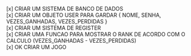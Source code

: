 [x] CRIAR UM SISTEMA DE BANCO DE DADOS <br>
[x] CRIAR UM OBJETO USER PARA GARDAR {
    NOME, SENHA, VEZES_GANHADAS, VEZES_PERDIDAS
}<br>
[x] CRIAR UM SISTEMA DE REGISTER <br>
[x] CRIAR UMA FUNCAO PARA MOSTRAR O RANK DE ACORDO COM O CALCULO (VEZES_GANHADAS - VEZES_PERDIDAS) <br>
[x] OK CRIAR UM JOGO  <br>
